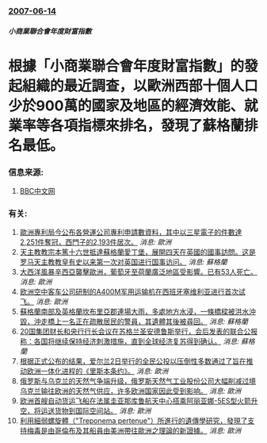 ### [2007-06-14](/news/2007/06/14/index.md)

##### 小商業聯合會年度財富指數
# 根據「小商業聯合會年度財富指數」的發起組織的最近調查，以歐洲西部十個人口少於900萬的國家及地區的經濟效能、就業率等各項指標來排名，發現了蘇格蘭排名最低。




### 信息来源:

1. [BBC中文网](http://news.bbc.co.uk/chinese/trad/hi/newsid_6750000/newsid_6751500/6751521.stm)

### 有关:

1. [歐洲專利局今公布各營運公司專利申請數資料，其中以三星電子的件數達2,251件奪冠，西門子的2,193件居次。](/zh/news/2013/03/6/歐洲專利局今公布各營運公司專利申請數資料-其中以三星電子的件數達2251件奪冠-西門子的2193件居次.md) _消息: 歐洲_
2. [ 天主教教宗本篤十六世抵達蘇格蘭愛丁堡，展開四天在英國的國事訪問。这是罗马天主教教皇有史以来第一次对英国进行国事访问。](/zh/news/2010/09/16/天主教教宗本篤十六世抵達蘇格蘭愛丁堡-展開四天在英國的國事訪問-这是罗马天主教教皇有史以来第一次对英国进行国事访问.md) _消息: 蘇格蘭_
3. [ 大西洋風暴辛西亞襲擊歐洲，葡萄牙至荷蘭廣泛地區受影響。已有53人死亡。](/zh/news/2010/03/1/大西洋風暴辛西亞襲擊歐洲-葡萄牙至荷蘭廣泛地區受影響-已有53人死亡.md) _消息: 歐洲_
4. [欧洲空中客车公司研制的A400M军用运输机在西班牙塞维利亚进行首次试飞。](/zh/news/2009/12/11/欧洲空中客车公司研制的A400M军用运输机在西班牙塞维利亚进行首次试飞.md) _消息: 歐洲_
5. [蘇格蘭南部及英格蘭坎布里亞郡連場大雨，多處地方水浸，一條橋樑被洪水沖毀，沖走橋上一名正在疏散居民的警員，其遺體其後被尋回。](/zh/news/2009/11/20/蘇格蘭南部及英格蘭坎布里亞郡連場大雨-多處地方水浸-一條橋樑被洪水沖毀-沖走橋上一名正在疏散居民的警員-其遺體其後被尋回.md) _消息: 蘇格蘭_
6. [ 20国集团财长和央行行长会议在苏格兰圣安德鲁斯举行，会后发表的联合公报称：各国将继续保持经济刺激措施，直到全球经济复苏得到确认。](/zh/news/2009/11/7/20国集团财长和央行行长会议在苏格兰圣安德鲁斯举行-会后发表的联合公报称-各国将继续保持经济刺激措施-直到全球经济复苏.md) _消息: 蘇格蘭_
7. [ 根据正式公布的结果，爱尔兰2日举行的全民公投以压倒性多数通过了旨在推动欧洲一体化进程的《里斯本条约》。](/zh/news/2009/10/3/根据正式公布的结果-爱尔兰2日举行的全民公投以压倒性多数通过了旨在推动欧洲一体化进程的-里斯本条约.md) _消息: 歐洲_
8. [俄罗斯与乌克兰的天然气争端升级，俄罗斯天然气工业股份公司大幅削减过境乌克兰输往欧洲的天然气供应，许多欧洲国家因此受到影响。](/zh/news/2009/01/5/俄罗斯与乌克兰的天然气争端升级-俄罗斯天然气工业股份公司大幅削减过境乌克兰输往欧洲的天然气供应-许多欧洲国家因此受到影响.md) _消息: 歐洲_
9. [欧洲首艘自动货运飞船在法属圭亚那库鲁航天中心搭乘阿丽亚娜-5ES型火箭升空，将运送货物到国际空间站。](/zh/news/2008/03/9/欧洲首艘自动货运飞船在法属圭亚那库鲁航天中心搭乘阿丽亚娜-5ES型火箭升空-将运送货物到国际空间站.md) _消息: 歐洲_
10. [利用細弱螺旋體（"Treponema pertenue"）所進行的遺傳學研究，發現了支持梅毒是由哥倫布及其船員由美洲帶往歐洲之理論的新證據。](/zh/news/2008/01/15/利用細弱螺旋體-Treponema-pertenue-所進行的遺傳學研究-發現了支持梅毒是由哥倫布及其船員由美洲帶往.md) _消息: 歐洲_
